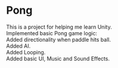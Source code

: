 # Pong
This is a project for helping me learn Unity.</br>
Implemented basic Pong game logic:</br>
  Added directionality when paddle hits ball.</br>
  Added AI.</br>
  Added Looping.</br>
  Added basic UI, Music and Sound Effects.</br>
